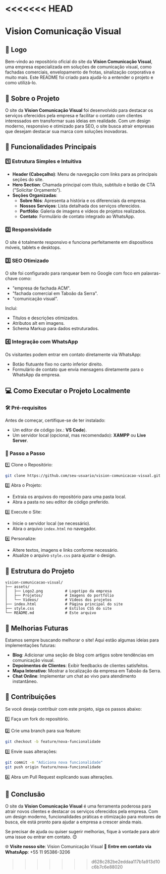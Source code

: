 <<<<<<< HEAD
=======
# Vision Comunicação Visual

## 📌 Logo

Bem-vindo ao repositório oficial do site da **Vision Comunicação Visual**, uma empresa especializada em soluções de comunicação visual, como fachadas comerciais, envelopamento de frotas, sinalização corporativa e muito mais. Este README foi criado para ajudá-lo a entender o projeto e como utilizá-lo.

## 📢 Sobre o Projeto

O site da **Vision Comunicação Visual** foi desenvolvido para destacar os serviços oferecidos pela empresa e facilitar o contato com clientes interessados em transformar suas ideias em realidade. Com um design moderno, responsivo e otimizado para SEO, o site busca atrair empresas que desejam destacar sua marca com soluções inovadoras.

## 🚀 Funcionalidades Principais

### 1️⃣ Estrutura Simples e Intuitiva
- **Header (Cabeçalho)**: Menu de navegação com links para as principais seções do site.
- **Hero Section**: Chamada principal com título, subtítulo e botão de CTA ("Solicitar Orçamento").
- **Seções Organizadas**:
  - **Sobre Nós**: Apresenta a história e os diferenciais da empresa.
  - **Nossos Serviços**: Lista detalhada dos serviços oferecidos.
  - **Portfólio**: Galeria de imagens e vídeos de projetos realizados.
  - **Contato**: Formulário de contato integrado ao WhatsApp.

### 2️⃣ Responsividade
O site é totalmente responsivo e funciona perfeitamente em dispositivos móveis, tablets e desktops.

### 3️⃣ SEO Otimizado
O site foi configurado para ranquear bem no Google com foco em palavras-chave como:
- "empresa de fachada ACM".
- "fachada comercial em Taboão da Serra".
- "comunicação visual".

Inclui:
- Títulos e descrições otimizados.
- Atributos alt em imagens.
- Schema Markup para dados estruturados.

### 4️⃣ Integração com WhatsApp
Os visitantes podem entrar em contato diretamente via WhatsApp:
- Botão flutuante fixo no canto inferior direito.
- Formulário de contato que envia mensagens diretamente para o WhatsApp da empresa.

## 💻 Como Executar o Projeto Localmente

### 🛠 Pré-requisitos
Antes de começar, certifique-se de ter instalado:
- Um editor de código (ex.: **VS Code**).
- Um servidor local (opcional, mas recomendado): **XAMPP** ou **Live Server**.

### 🔧 Passo a Passo

1️⃣ Clone o Repositório:
```bash
git clone https://github.com/seu-usuario/vision-comunicacao-visual.git
```

2️⃣ Abra o Projeto:
- Extraia os arquivos do repositório para uma pasta local.
- Abra a pasta no seu editor de código preferido.

3️⃣ Execute o Site:
- Inicie o servidor local (se necessário).
- Abra o arquivo `index.html` no navegador.

4️⃣ Personalize:
- Altere textos, imagens e links conforme necessário.
- Atualize o arquivo `style.css` para ajustar o design.

## 📂 Estrutura do Projeto
```
vision-comunicacao-visual/
├── assets/
│   ├── Logo2.png          # Logotipo da empresa
│   ├── Projetos/          # Imagens do portfólio
│   └── Videos/            # Vídeos dos projetos
├── index.html             # Página principal do site
├── style.css              # Estilos CSS do site
└── README.md              # Este arquivo
```

## 🔮 Melhorias Futuras
Estamos sempre buscando melhorar o site! Aqui estão algumas ideias para implementações futuras:
- **Blog**: Adicionar uma seção de blog com artigos sobre tendências em comunicação visual.
- **Depoimentos de Clientes**: Exibir feedbacks de clientes satisfeitos.
- **Mapa Interativo**: Mostrar a localização da empresa em Taboão da Serra.
- **Chat Online**: Implementar um chat ao vivo para atendimento instantâneo.

## 🤝 Contribuições
Se você deseja contribuir com este projeto, siga os passos abaixo:

1️⃣ Faça um fork do repositório.

2️⃣ Crie uma branch para sua feature:
```bash
git checkout -b feature/nova-funcionalidade
```

3️⃣ Envie suas alterações:
```bash
git commit -m "Adiciona nova funcionalidade"
git push origin feature/nova-funcionalidade
```

4️⃣ Abra um Pull Request explicando suas alterações.

## 🎯 Conclusão
O site da **Vision Comunicação Visual** é uma ferramenta poderosa para atrair novos clientes e destacar os serviços oferecidos pela empresa. Com um design moderno, funcionalidades práticas e otimização para motores de busca, ele está pronto para ajudar a empresa a crescer ainda mais.

Se precisar de ajuda ou quiser sugerir melhorias, fique à vontade para abrir uma issue ou entrar em contato. 😊

🌐 **Visite nosso site**: Vision Comunicação Visual
📲 **Entre em contato via WhatsApp**: +55 11 95386-3206
>>>>>>> d628c282be2eddaa117b1a913d10c6b7c6e88020
